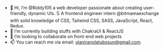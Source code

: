 - 👋 Hi, I’m @Riddy105 a web developer passionate about creating user-friendly, dynamic UIs. 🔃 A frontend engineer intern @bitmamaexchange with solid knowledge of CSS, Tailwind CSS, SASS, JavaScript, React, Redux.
- 🌱 I’m currently building stuffs with ChakraUI & ReactJS
- 💞️ I’m looking to collaborate on front-end web projects
- 📫 You can reach me via email: olaniranolatubosun@gmail.com

<!---
Riddy105/Riddy105 is a ✨ special ✨ repository because its `README.md` (this file) appears on your GitHub profile.
You can click the Preview link to take a look at your changes.
--->
